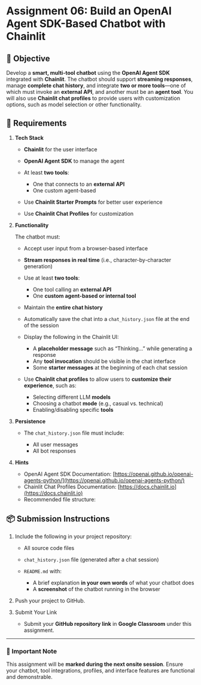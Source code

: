 # Assignment 06: Build an OpenAI Agent SDK-Based Chatbot with Chainlit

## 🎯 Objective

Develop a **smart, multi-tool chatbot** using the **OpenAI Agent SDK** integrated with **Chainlit**. The chatbot should support **streaming responses**, manage **complete chat history**, and integrate **two or more tools**—one of which must invoke an **external API**, and another must be an **agent tool**. You will also use **Chainlit chat profiles** to provide users with customization options, such as model selection or other functionality.

## 📌 Requirements

1. **Tech Stack**

   * **Chainlit** for the user interface
   * **OpenAI Agent SDK** to manage the agent
   * At least **two tools**:

     * One that connects to an **external API**
     * One custom agent-based
   * Use **Chainlit Starter Prompts** for better user experience
   * Use **Chainlit Chat Profiles** for customization

2. **Functionality**

   The chatbot must:

   * Accept user input from a browser-based interface
   * **Stream responses in real time** (i.e., character-by-character generation)
   * Use at least **two tools**:

     * One tool calling an **external API**
     * One **custom agent-based or internal tool**
   * Maintain the **entire chat history**
   * Automatically save the chat into a `chat_history.json` file at the end of the session
   * Display the following in the Chainlit UI:

     * A **placeholder message** such as “Thinking...” while generating a response
     * Any **tool invocation** should be visible in the chat interface
     * Some **starter messages** at the beginning of each chat session
   * Use **Chainlit chat profiles** to allow users to **customize their experience**, such as:

     * Selecting different LLM **models**
     * Choosing a chatbot **mode** (e.g., casual vs. technical)
     * Enabling/disabling specific **tools**

3. **Persistence**

   * The `chat_history.json` file must include:

     * All user messages
     * All bot responses

4. **Hints**

   * OpenAI Agent SDK Documentation:
     [https://openai.github.io/openai-agents-python/](https://openai.github.io/openai-agents-python/)
   * Chainlit Chat Profiles Documentation:
     [https://docs.chainlit.io](https://docs.chainlit.io)
   * Recommended file structure:

## 📦 Submission Instructions

1. Include the following in your project repository:

   * All source code files
   * `chat_history.json` file (generated after a chat session)
   * `README.md` with:

     * A brief explanation **in your own words** of what your chatbot does
     * A **screenshot** of the chatbot running in the browser

2. Push your project to GitHub.

3. Submit Your Link

   * Submit your **GitHub repository link** in **Google Classroom** under this assignment.

---

### 📝 Important Note

This assignment will be **marked during the next onsite session**. Ensure your chatbot, tool integrations, profiles, and interface features are functional and demonstrable.
